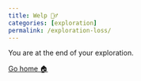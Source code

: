 ```yaml
---
title: Welp 🤷‍♂️
categories: [exploration]
permalink: /exploration-loss/
---
```

You are at the end of your exploration.

[Go home 🏠](/)

